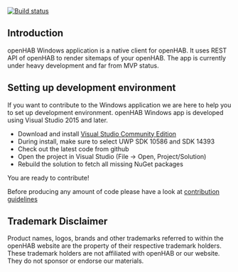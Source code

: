 [![Build status](https://ci.appveyor.com/api/projects/status/qelr6a0xjnvfm8j2?svg=true)](https://ci.appveyor.com/project/cniweb/openhab-windows)

## Introduction

openHAB Windows application is a native client for openHAB. It uses REST API of openHAB to render
sitemaps of your openHAB. 
The app is currently under heavy development and far from MVP status.

## Setting up development environment

If you want to contribute to the Windows application we are here to help you to set up
development environment. openHAB Windows app is developed using Visual Studio 2015 and later.

- Download and install [Visual Studio Community Edition](https://www.visualstudio.com/downloads/)
- During install, make sure to select UWP SDK 10586 and SDK 14393
- Check out the latest code from github
- Open the project in Visual Studio (File -> Open, Project/Solution)
- Rebuild the solution to fetch all missing NuGet packages

You are ready to contribute!

Before producing any amount of code please have a look at [contribution guidelines](https://github.com/openhab/openhab.windows/blob/master/CONTRIBUTING.md)

## Trademark Disclaimer

Product names, logos, brands and other trademarks referred to within the openHAB website are the
property of their respective trademark holders. These trademark holders are not affiliated with
openHAB or our website. They do not sponsor or endorse our materials.
